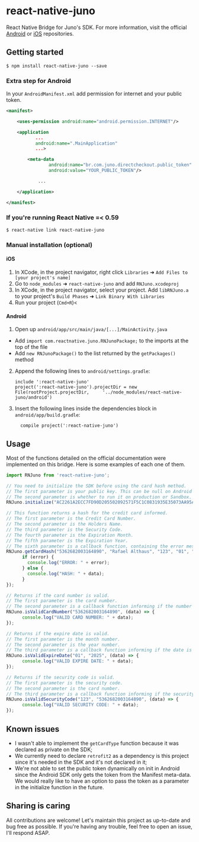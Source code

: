 
# react-native-juno

React Native Bridge for Juno's SDK. For more information, visit the official [Android](https://github.com/tamojuno/direct-checkout-android) or [iOS](https://github.com/tamojuno/direct-checkout-ios) repositories.

## Getting started

`$ npm install react-native-juno --save`

### Extra step for Android

In your `AndroidManifest.xml` add permission for internet and your public token.

```xml
<manifest>

    <uses-permission android:name="android.permission.INTERNET"/>

    <application
           ...
           android:name=".MainApplication"
           ...>

        <meta-data
                android:name="br.com.juno.directcheckout.public_token"
                android:value="YOUR_PUBLIC_TOKEN"/>

            ...

    </application>

</manifest>
```

### If you're running React Native =< 0.59

`$ react-native link react-native-juno`

### Manual installation (optional)


#### iOS

1. In XCode, in the project navigator, right click `Libraries` ➜ `Add Files to [your project's name]`
2. Go to `node_modules` ➜ `react-native-juno` and add `RNJuno.xcodeproj`
3. In XCode, in the project navigator, select your project. Add `libRNJuno.a` to your project's `Build Phases` ➜ `Link Binary With Libraries`
4. Run your project (`Cmd+R`)<

#### Android

1. Open up `android/app/src/main/java/[...]/MainActivity.java`
  - Add `import com.reactnative.juno.RNJunoPackage;` to the imports at the top of the file
  - Add `new RNJunoPackage()` to the list returned by the `getPackages()` method
2. Append the following lines to `android/settings.gradle`:
  	```
  	include ':react-native-juno'
  	project(':react-native-juno').projectDir = new File(rootProject.projectDir, 	'../node_modules/react-native-juno/android')
  	```
3. Insert the following lines inside the dependencies block in `android/app/build.gradle`:
  	```
      compile project(':react-native-juno')
  	```


## Usage

Most of the functions detailed on the official documentation were implemented on this bridge. Here is some examples of each one of them.

```javascript
import RNJuno from 'react-native-juno';

// You need to initialize the SDK before using the card hash method.
// The first parameter is your public key. This can be null on Android since it's already declared on the Manifest file.
// The second parameter is whether to run it on production or Sandbox. TRUE for production, FALSE for sandbox.
RNJuno.initialize("AC2261A2ECC7FD90D205502092571F5C1C0831935E35073AA95AEBEB68D7E5C5", true);

// This function returns a hash for the credit card informed.
// The first parameter is the Credit Card Number.
// The second parameter is the Holders Name.
// The third parameter is the Security Code.
// The fourth parameter is the Expiration Month.
// The fifth parameter is the Expiration Year.
// The sixth parameter is a callback function, containing the error message as the first parameter (String) and the hash as the second parameter (String).
RNJuno.getCardHash("5362682003164890", "Rafael Althaus", "123", "01", "2025", (error, data) => {
      if (error) {
        console.log("ERROR: " + error);
      } else {
        console.log("HASH: " + data);
      }
});

// Returns if the card number is valid.
// The first parameter is the card number.
// The second parameter is a callback function informing if the number is valid as TRUE of FALSE.
RNJuno.isValidCardNumber("5362682003164890", (data) => {
      console.log("VALID CARD NUMBER: " + data);
});

// Returns if the expire date is valid.
// The first parameter is the month number.
// The second parameter is the year number.
// The third parameter is a callback function informing if the date is valid as TRUE of FALSE.
RNJuno.isValidExpireDate("01", "2025", (data) => {
      console.log("VALID EXPIRE DATE: " + data);
});

// Returns if the security code is valid.
// The first parameter is the security code.
// The second parameter is the card number.
// The third parameter is a callback function informing if the security code is valid as TRUE of FALSE.
RNJuno.isValidSecurityCode("123", "5362682003164890", (data) => {
      console.log("VALID SECURITY CODE: " + data);
});
```

## Known issues

- I wasn't able to implement the `getCardType` function because it was declared as private on the SDK;
- We currently need to declare `retrofit2` as a dependency is this project since it's needed in the SDK and it's not declared in it;
- We're not able to set the public token dynamically on init in Android since the Android SDK only gets the token from the Manifest meta-data. We would really like to have an option to pass the token as a parameter in the initialize function in the future.

## Sharing is caring

All contributions are welcome! Let's maintain this project as up-to-date and bug free as possible. If you're having any trouble, feel free to open an issue, I'll respond ASAP.